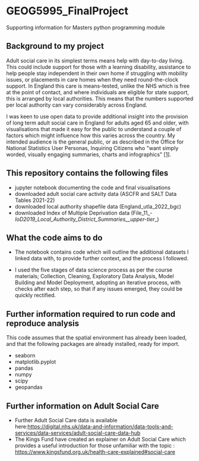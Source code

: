 # GEOG5995_FinalProject
Supporting information for Masters python programming module

## Background to my project
Adult social care in its simplest terms means help with day-to-day living. This could include support for those with a learning disability, assistance to help people stay independent in their own home if struggling with mobility issues, or placements in care homes when they need round-the-clock support. In England this care is means-tested, unlike the NHS which is free at the point of contact, and where individuals are eligible for state support, this is arranged by local authorities. This means that the numbers supported per local authority can vary considerably across England.

I was keen to use open data to provide additional insight into the provision of long term adult social care in England for adults aged 65 and older, with visualisations that made it easy for the public to understand a couple of factors which might influence how this varies across the country. My intended audience is the general public, or as described in the Office for National Statistics User Personas, Inquiring Citizens who "want simply worded, visually engaging summaries, charts and infographics" <a href="https://service-manual.ons.gov.uk/content/writing-for-users/user-personas#inquiring-citizens">[1]</a>.

## This repository contains the following files
* jupyter notebook documenting the code and final visualisations
* downloaded adult social care activity data (ASCFR and SALT Data Tables 2021-22)
* downloaded local authority shapefile data (England_utla_2022_bgc)
* downloaded Index of Multiple Deprivation data (File_11_-_IoD2019_Local_Authority_District_Summaries__upper-tier__)

## What the code aims to do
* The notebook contains code which will outline the additional datasets I linked data with, to provide further context, and the process I followed.

* I used the five stages of data science process as per the course materials; Collection, Cleaning, Exploratory Data Analysis, Model Building and Model Deployment, adopting an iterative process, with checks after each step, so that if any issues emerged, they could be quickly rectified.
  
## Further information required to run code and reproduce analysis
This code assumes that the spatial environment has already been loaded, and that the following packages are already installed, ready for import.

* seaborn 
* matplotlib.pyplot 
* pandas 
* numpy 
* scipy 
* geopandas 

## Further information on Adult Social Care
* Further Adult Social Care data is available here:https://digital.nhs.uk/data-and-information/data-tools-and-services/data-services/adult-social-care-data-hub
* The Kings Fund have created an explainer on Adult Social Care which provides a useful introduction for those unfamiliar with the topic :  https://www.kingsfund.org.uk/health-care-explained#social-care
